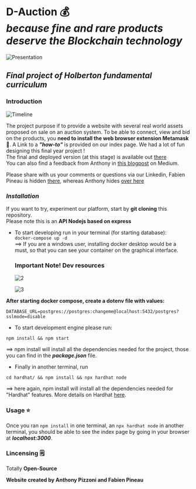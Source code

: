 
# **D-Auction** :moneybag: <br> <em>because fine and rare products deserve the Blockchain technology</em>
![Presentation](https://github.com/NekodaMushi/portfolio-fundation/assets/98282927/558fe465-19f4-4ff7-abdc-b0f6d830481c)
## <i>Final project of Holberton fundamental curriculum</i> <br>


### **Introduction**

![Timeline](https://github.com/NekodaMushi/portfolio-fundation/assets/98282927/314875cd-0874-4e1b-82f7-64b716d7f3bd)

The project purpose if to provide a website with several real world assets proposed on sale on an auction system. To be able to connect, view and bid on the products, you **need to install the web browser extension Metamask :fox_face:**. A Link to a **_"how-to"_** is provided on our index page. We had a lot of fun designing this final year project ! <br>
The final and deployed version (at this stage) is available out [there](https://dauction-test1.herokuapp.com) <br>
You can also find a feedback from Anthony in [this blogpost](https://medium.com/@4984_30211/holberton-school-final-project-story-9ba069fd44c8) on Medium.

Please share with us your comments or questions via our Linkedin, Fabien Pineau is hidden [there](https://www.linkedin.com/in/fabien-pineau-a08686231/), whereas Anthony hides [over here](https://www.linkedin.com/in/anthony-pizzoni-794517233/)

### **_Installation_**

If you want to try, experiment our platform, start by **git cloning** this repository. <br>
Please note this is an **API Nodejs based on express**

- To start developing run in your terminal (for starting database): <br>
  `docker-compose up -d ` <br>
  ==> If you are a windows user, installing docker desktop would be a must, so that you can see your container on the graphical interface.

  ### Important Note! Dev resources

  ![2](https://github.com/NekodaMushi/portfolio-fundation/assets/98282927/eac920af-6160-4312-b4af-d6b077a9e529)

  ![3](https://github.com/NekodaMushi/portfolio-fundation/assets/98282927/f44c92ed-a0bc-451e-a212-182ec8294cff)

  

**After starting docker compose, create a dotenv file with values:**

```
DATABASE_URL=postgres://postgres:changeme@localhost:5432/postgres?sslmode=disable
```

- To start development engine please run:

`npm install && npm start`

==> npm install will install all the dependencies needed for the project, those you can find in the **_package.json_** file.

- Finally in another terminal, run

`cd hardhat/ && npm install && npx hardhat node`

==> here again, npm install will install all the dependencies needed for "Hardhat" features. More details on Hardhat [here](https://hardhat.org/tutorial).

### **Usage** :star: <br>

Once you ran `npm install` in one terminal, an `npx hardhat node` in another terminal, you should be able to see the index page by going in your browser at **_localhost:3000_**.

### **Lincensing** :spiral_notepad:

Totally **Open-Source**

<b>Website created by Anthony Pizzoni and Fabien Pineau<b>
